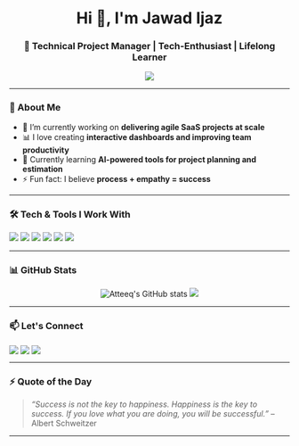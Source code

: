 <h1 align="center">Hi 👋, I'm Jawad Ijaz</h1>
<h3 align="center">🚀 Technical Project Manager | Tech-Enthusiast | Lifelong Learner</h3>

<p align="center">
  <a href="https://github.com/Atteeq"><img src="https://readme-typing-svg.herokuapp.com/?lines=Technical+Project+Manager;Agile+Evangelist;Tech+Strategist;Love+for+Data+&+Automation&center=true&width=500&height=30"></a>
</p>

---

### 🌟 About Me

- 🔭 I’m currently working on **delivering agile SaaS projects at scale**
- 📊 I love creating **interactive dashboards and improving team productivity**
- 🧠 Currently learning **AI-powered tools for project planning and estimation**
- ⚡ Fun fact: I believe **process + empathy = success**

---

### 🛠️ Tech & Tools I Work With
<p align="left">
  <img src="https://img.shields.io/badge/Jira-0052CC?style=for-the-badge&logo=jira&logoColor=white"/>
  <img src="https://img.shields.io/badge/Confluence-172B4D?style=for-the-badge&logo=confluence&logoColor=white"/>
  <img src="https://img.shields.io/badge/Trello-0052CC?style=for-the-badge&logo=trello&logoColor=white"/>
  <img src="https://img.shields.io/badge/Slack-4A154B?style=for-the-badge&logo=slack&logoColor=white"/>
  <img src="https://img.shields.io/badge/ClickUp-7B68EE?style=for-the-badge&logo=clickup&logoColor=white"/>
  <img src="https://img.shields.io/badge/PowerBI-F2C811?style=for-the-badge&logo=powerbi&logoColor=black"/>
</p>

---

### 📊 GitHub Stats

<p align="center">
  <img src="https://github-readme-stats.vercel.app/api?username=Atteeq&show_icons=true&theme=radical" alt="Atteeq's GitHub stats" />
  <img src="https://github-readme-streak-stats.herokuapp.com/?user=Atteeq&theme=radical" />
</p>

---

### 📫 Let's Connect

<p align="left">
  <a href="https://www.linkedin.com/in/atteeq" target="blank"><img align="center" src="https://img.shields.io/badge/LinkedIn-blue?style=for-the-badge&logo=linkedin&logoColor=white" /></a>
  <a href="mailto:atteeq@example.com"><img align="center" src="https://img.shields.io/badge/Gmail-D14836?style=for-the-badge&logo=gmail&logoColor=white" /></a>
  <a href="https://github.com/Atteeq"><img align="center" src="https://img.shields.io/badge/GitHub-100000?style=for-the-badge&logo=github&logoColor=white" /></a>
</p>

---

### ⚡ Quote of the Day
> *“Success is not the key to happiness. Happiness is the key to success. If you love what you are doing, you will be successful.”* – Albert Schweitzer

---

<!-- Optional: GitHub trophies -->
<!--
<p align="center">
  <img src="https://github-profile-trophy.vercel.app/?username=Atteeq&theme=onestar" />
</p>
-->

